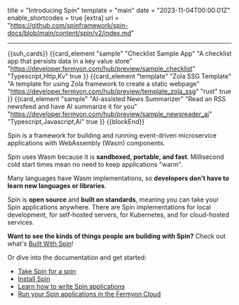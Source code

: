 title = "Introducing Spin"
template = "main"
date = "2023-11-04T00:00:01Z"
enable_shortcodes = true
[extra]
url = "https://github.com/spinframework/spin-docs/blob/main/content/spin/v2/index.md"

---

{{suh_cards}}
{{card_element "sample" "Checklist Sample App" "A checklist app that persists data in a key value store" "https://developer.fermyon.com/hub/preview/sample_checklist" "Typescript,Http,Kv" true }}
{{card_element "template" "Zola SSG Template" "A template for using Zola framework to create a static webpage" "https://developer.fermyon.com/hub/preview/template_zola_ssg" "rust" true }}
{{card_element "sample" "AI-assisted News Summarizer" "Read an RSS newsfeed and have AI summarize it for you" "https://developer.fermyon.com/hub/preview/sample_newsreader_ai" "Typescript,Javascript,Ai" true }}
{{blockEnd}}

Spin is a framework for building and running event-driven microservice applications with WebAssembly (Wasm) components.

Spin uses Wasm because it is **sandboxed, portable, and fast**.  Millisecond cold start times mean no need to keep applications "warm".

Many languages have Wasm implementations, so **developers don't have to learn new languages or libraries**.

Spin is **open source** and **built on standards**, meaning you can take your Spin applications anywhere.  There are Spin implementations for local development, for self-hosted servers, for Kubernetes, and for cloud-hosted services.

**Want to see the kinds of things people are building with Spin?**  Check out what's [Built With Spin](./see-what-people-have-built-with-spin)!

Or dive into the documentation and get started:

- [Take Spin for a spin](quickstart)
- [Install Spin](install)
- [Learn how to write Spin applications](writing-apps)
- [Run your Spin applications in the Fermyon Cloud](https://developer.fermyon.com/cloud/index)
